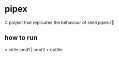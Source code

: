 # pipex
C project that replicates the behaviour of shell pipes (|)

## how to run
< infile cmd1 | cmd2 > outfile
